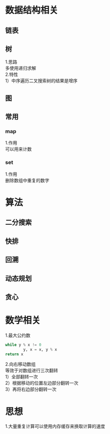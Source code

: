 # 数据结构相关
## 链表

## 树
1.思路  
多使用递归求解  
2.特性  
1）中序遍历二叉搜索树的结果是增序  

## 图

## 常用
### map  
1.作用  
可以用来计数  



### set  
1.作用  
删除数组中重复的数字


# 算法
## 二分搜索

## 快排

## 回溯

## 动态规划

## 贪心


# 数学相关
1.最大公约数  
```python
while y % x != 0
		y, x = x, y % x
return x 
```
2.向右移动数组  
等效于对数组进行三次翻转  
1）全部翻转一次   
2）根据移动的位置左边部分翻转一次  
3）再将右边部分翻转一次  



# 思想
1.大量重复计算可以使用内存缓存来换取计算的速度  

